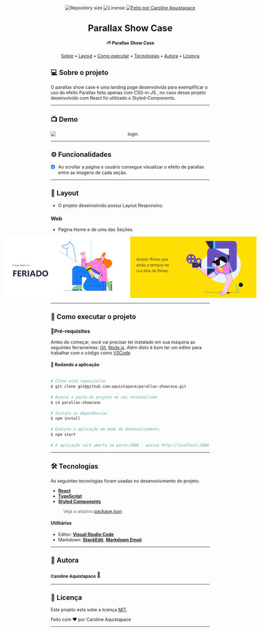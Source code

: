 <p align="center">

  <img alt="Repository size" src="https://img.shields.io/github/repo-size/aquistapace/save-the-turles">
    
   <img alt="License" src="https://img.shields.io/badge/license-MIT-brightgreen">
  

  <a href="https://github.com/aquistapace">
    <img alt="Feito por Caroline Aquistapace" src="https://img.shields.io/badge/feito%20por-Caroline-Aquistapace%237519C1">
  </a>
  
  
 
</p>
<h1 align="center">
   Parallax Show Case
</h1>

<h4 align="center"> 
	 ⛅ Parallax Show Case
</h4>

<p align="center">
 <a href="#-sobre-o-projeto">Sobre</a> •
 <a href="#-layout">Layout</a> • 
 <a href="#-como-executar-o-projeto">Como executar</a> • 
 <a href="#-tecnologias">Tecnologias</a> • 
 <a href="#-autora">Autora</a> • 
 <a href="#user-content--licença">Licença</a>
</p>


## 💻 Sobre o projeto

O parallax show case é uma landing page desenvolvida para exemplificar o uso do efeito Parallax feito apenas com CSS-in-JS , no caso desse projeto desenvolvido com React foi utilizado o  Styled-Components.


---

## 📺 Demo
<p align="center" style="display: flex; align-items: flex-start; justify-content: center;">
  <img alt="login" title="Página de Login" src="https://github.com/aquistapace/parallax-showcase/blob/main/feriado.gif" width="600px">
	</p>

---
## ⚙️ Funcionalidades

- [x] Ao scrollar a página o usuário consegue visualizar o efeito de parallax entre as imagens de cada seção.
---

## 🎨 Layout
- O projeto desenvolvido possui Layout Responsivo.
### Web
- Página Home e de uma das Seções.
<p align="center" style="display: flex; align-items: flex-start; justify-content: center;">
  <img alt="login" title="Página de Login" src="https://github.com/aquistapace/parallax-showcase/blob/main/home.png" width="400px">
	  <img alt="login" title="Página de Login" src="https://github.com/aquistapace/parallax-showcase/blob/main/section.png" width="400px">
	</p>


---
## 🚀 Como executar o projeto

###  🎏Pré-requisitos

Antes de começar, você vai precisar ter instalado em sua máquina as seguintes ferramentas:
[Git](https://git-scm.com), [Node.js](https://nodejs.org/en/). 
Além disto é bom ter um editor para trabalhar com o código como [VSCode](https://code.visualstudio.com/)



#### 🧭 Rodando a aplicação 

```bash

# Clone este repositório
$ git clone git@github.com:aquistapace/parallax-showcase.git

# Acesse a pasta do projeto no seu terminal/cmd
$ cd parallax-showcase

# Instale as dependências
$ npm install

# Execute a aplicação em modo de desenvolvimento
$ npm start

# A aplicação será aberta na porta:3000 - acesse http://localhost:3000

```
---

## 🛠 Tecnologias
As seguintes tecnologias foram usadas no desenvolvimento do projeto:
- **[React](https://reactjs.org/)**  
- **[TypeScript](https://www.typescriptlang.org/)**
 -   **[Styled Components](https://styled-components.com/)**


> Veja o arquivo  [package.json](https://github.com/aquistapace/parallax-showcase/blob/main/package.json)



#### **Utilitários**

-   Editor:  **[Visual Studio Code](https://code.visualstudio.com/)** 
-   Markdown:  **[StackEdit](https://stackedit.io/)**,  **[Markdown Emoji](https://gist.github.com/rxaviers/7360908)**


---
## 🦸 Autora

 ### <sub><b>Caroline Aquistapace</b></sub></a> <a href="https://github.com/aquistapace" title="Git Hub">🌸</a>
---

## 📝 Licença

Este projeto esta sobe a licença [MIT](./LICENSE).

Feito com ❤️ por Caroline Aquistapace

---


